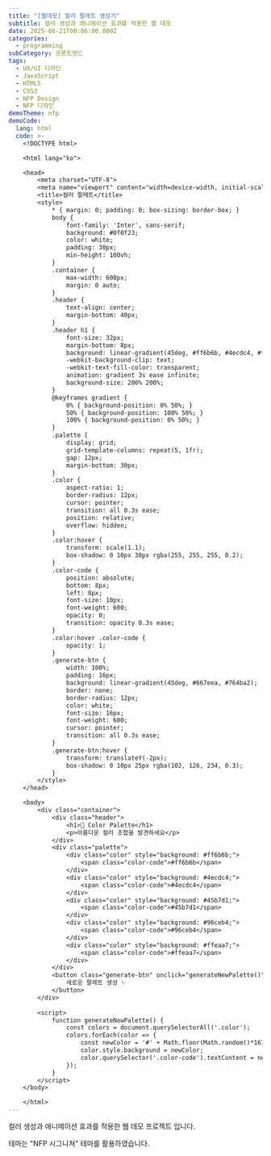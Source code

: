 ```yaml
---
title: "[웹데모] 컬러 팔레트 생성기"
subtitle: 컬러 생성과 애니메이션 효과를 적용한 웹 데모
date: 2025-06-21T00:06:00.000Z
categories:
  - programming
subCategory: 프론트엔드
tags:
  - UX/UI 디자인
  - JavaScript
  - HTML5
  - CSS3
  - NFP Design
  - NFP 디자인
demoTheme: nfp
demoCode:
  lang: html
  code: >-
    <!DOCTYPE html>

    <html lang="ko">

    <head>
        <meta charset="UTF-8">
        <meta name="viewport" content="width=device-width, initial-scale=1.0">
        <title>컬러 팔레트</title>
        <style>
            * { margin: 0; padding: 0; box-sizing: border-box; }
            body {
                font-family: 'Inter', sans-serif;
                background: #0f0f23;
                color: white;
                padding: 30px;
                min-height: 100vh;
            }
            .container {
                max-width: 600px;
                margin: 0 auto;
            }
            .header {
                text-align: center;
                margin-bottom: 40px;
            }
            .header h1 {
                font-size: 32px;
                margin-bottom: 8px;
                background: linear-gradient(45deg, #ff6b6b, #4ecdc4, #ffe66d, #ff6b6b);
                -webkit-background-clip: text;
                -webkit-text-fill-color: transparent;
                animation: gradient 3s ease infinite;
                background-size: 200% 200%;
            }
            @keyframes gradient {
                0% { background-position: 0% 50%; }
                50% { background-position: 100% 50%; }
                100% { background-position: 0% 50%; }
            }
            .palette {
                display: grid;
                grid-template-columns: repeat(5, 1fr);
                gap: 12px;
                margin-bottom: 30px;
            }
            .color {
                aspect-ratio: 1;
                border-radius: 12px;
                cursor: pointer;
                transition: all 0.3s ease;
                position: relative;
                overflow: hidden;
            }
            .color:hover {
                transform: scale(1.1);
                box-shadow: 0 10px 30px rgba(255, 255, 255, 0.2);
            }
            .color-code {
                position: absolute;
                bottom: 8px;
                left: 8px;
                font-size: 10px;
                font-weight: 600;
                opacity: 0;
                transition: opacity 0.3s ease;
            }
            .color:hover .color-code {
                opacity: 1;
            }
            .generate-btn {
                width: 100%;
                padding: 16px;
                background: linear-gradient(45deg, #667eea, #764ba2);
                border: none;
                border-radius: 12px;
                color: white;
                font-size: 16px;
                font-weight: 600;
                cursor: pointer;
                transition: all 0.3s ease;
            }
            .generate-btn:hover {
                transform: translateY(-2px);
                box-shadow: 0 10px 25px rgba(102, 126, 234, 0.3);
            }
        </style>
    </head>

    <body>
        <div class="container">
            <div class="header">
                <h1>🎨 Color Palette</h1>
                <p>아름다운 컬러 조합을 발견하세요</p>
            </div>
            <div class="palette">
                <div class="color" style="background: #ff6b6b;">
                    <span class="color-code">#ff6b6b</span>
                </div>
                <div class="color" style="background: #4ecdc4;">
                    <span class="color-code">#4ecdc4</span>
                </div>
                <div class="color" style="background: #45b7d1;">
                    <span class="color-code">#45b7d1</span>
                </div>
                <div class="color" style="background: #96ceb4;">
                    <span class="color-code">#96ceb4</span>
                </div>
                <div class="color" style="background: #ffeaa7;">
                    <span class="color-code">#ffeaa7</span>
                </div>
            </div>
            <button class="generate-btn" onclick="generateNewPalette()">
                새로운 팔레트 생성 ✨
            </button>
        </div>
        
        <script>
            function generateNewPalette() {
                const colors = document.querySelectorAll('.color');
                colors.forEach(color => {
                    const newColor = '#' + Math.floor(Math.random()*16777215).toString(16);
                    color.style.background = newColor;
                    color.querySelector('.color-code').textContent = newColor;
                });
            }
        </script>
    </body>

    </html>
---
```

컬러 생성과 애니메이션 효과를 적용한 웹 데모 프로젝트 입니다.

테마는 "NFP 시그니쳐" 테마를 활용하였습니다.
